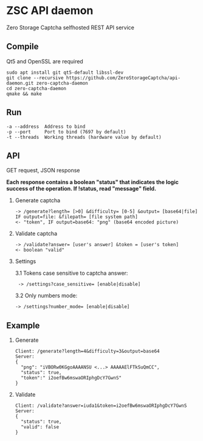 # ZSC API daemon
Zero Storage Captcha selfhosted REST API service

## Compile
Qt5 and OpenSSL are required
```
sudo apt install git qt5-default libssl-dev
git clone --recursive https://github.com/ZeroStorageCaptcha/api-daemon.git zero-captcha-daemon
cd zero-captcha-daemon
qmake && make
```

## Run
```
-a --address  Address to bind
-p --port     Port to bind (7697 by default)
-t --threads  Working threads (hardware value by default)
```

## API
GET request, JSON response

**Each response contains a boolean "status" that indicates the logic success of the operation. If !status, read "message" field.**

1. Generate captcha
   ```
   -> /generate?length= [>0] &difficulty= [0-5] &output= [base64|file] IF output=file: &filepath= [file system path]
   <- "token", IF output=base64: "png" (base64 encoded picture)
   ```
2. Validate captcha
   ```
   -> /validate?answer= [user's answer] &token = [user's token]
   <- boolean "valid"
   ```
3. Settings

    3.1 Tokens case sensitive to captcha answer:
    ```
     -> /settings?case_sensitive= [enable|disable]
    ```
    3.2 Only numbers mode:
    ```
    -> /settings?number_mode= [enable|disable]
    ```
## Example
1. Generate
   ```
   Client: /generate?length=4&difficulty=3&output=base64 
   Server: 
   {
     "png": "iVBORw0KGgoAAAANSU <...> AAAAAElFTkSuQmCC",
     "status": true,
     "token":" i2oefBw6mswaORIphgDcY7GwnS"
   }
   ```
2. Validate
   ```
   Client: /validate?answer=iuda1&token=i2oefBw6mswaORIphgDcY7GwnS
   Server: 
   {
     "status": true,
     "valid": false
   }
   ```
